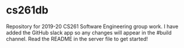 # cs261db
Repository for 2019-20 CS261 Software Engineering group work.
I have added the GitHub slack app so any changes will appear in the #build channel.
Read the README in the server file to get started!

